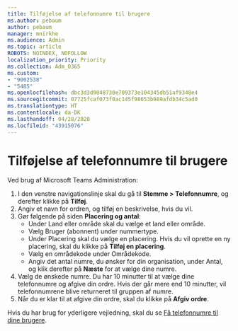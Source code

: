 ```yaml
---
title: Tilføjelse af telefonnumre til brugere
ms.author: pebaum
author: pebaum
manager: mnirkhe
ms.audience: Admin
ms.topic: article
ROBOTS: NOINDEX, NOFOLLOW
localization_priority: Priority
ms.collection: Adm_O365
ms.custom:
- "9002538"
- "5485"
ms.openlocfilehash: dbc3d3d9048730e709373e104345db51af9348e4
ms.sourcegitcommit: 07725fcaf073f0ac145f98653b989afdb34c5ad0
ms.translationtype: HT
ms.contentlocale: da-DK
ms.lasthandoff: 04/28/2020
ms.locfileid: "43915076"
---
```

# <a name="adding-phone-numbers-to-users"></a>Tilføjelse af telefonnumre til brugere

Ved brug af Microsoft Teams Administration:

1. I den venstre navigationslinje skal du gå til **Stemme > Telefonnumre**, og derefter klikke på **Tilføj**.
2. Angiv et navn for ordren, og tilføj en beskrivelse, hvis du vil.
3. Gør følgende på siden **Placering og antal**:
    - Under Land eller område skal du vælge et land eller område.
    - Vælg Bruger (abonnent) under nummertype.
    - Under Placering skal du vælge en placering. Hvis du vil oprette en ny placering, skal du klikke på **Tilføj en placering**.
    - Vælg en områdekode under Områdekode.
    - Angiv det antal numre, du ønsker for din organisation, under Antal, og klik derefter på **Næste** for at vælge dine numre.
4. Vælg de ønskede numre. Du har 10 minutter til at vælge dine telefonnumre og afgive din ordre. Hvis der går mere end 10 minutter, vil telefonnumrene blive returneret til gruppen af numre.
5. Når du er klar til at afgive din ordre, skal du klikke på **Afgiv ordre**.

Hvis du har brug for yderligere vejledning, skal du se [Få telefonnumre til dine brugere](https://docs.microsoft.com/microsoftteams/getting-phone-numbers-for-your-users).
